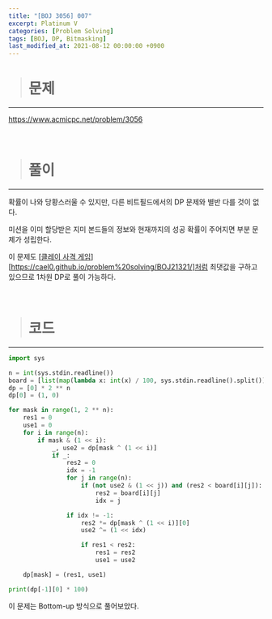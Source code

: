 ```yaml
---
title: "[BOJ 3056] 007"
excerpt: Platinum V
categories: [Problem Solving]
tags: [BOJ, DP, Bitmasking]
last_modified_at: 2021-08-12 00:00:00 +0900
---
```


> # 문제
---

[<u>https://www.acmicpc.net/problem/3056</u>](https://www.acmicpc.net/problem/3056)

<br>

> # 풀이
---

확률이 나와 당황스러울 수 있지만, 다른 비트필드에서의 DP 문제와 별반 다를 것이 없다.

미션을 이미 할당받은 지미 본드들의 정보와 현재까지의 성공 확률이 주어지면 부분 문제가 성립한다.

이 문제도 [<u>클레이 사격 게임</u>][https://cael0.github.io/problem%20solving/BOJ21321/]처럼 최댓값을 구하고 있으므로 1차원 DP로 풀이 가능하다.

<br>

> # 코드
---

```python
import sys

n = int(sys.stdin.readline())
board = [list(map(lambda x: int(x) / 100, sys.stdin.readline().split())) for _ in range(n)]
dp = [0] * 2 ** n
dp[0] = (1, 0)

for mask in range(1, 2 ** n):
    res1 = 0
    use1 = 0
    for i in range(n):
        if mask & (1 << i):
            _, use2 = dp[mask ^ (1 << i)]
            if _:
                res2 = 0
                idx = -1
                for j in range(n):
                    if (not use2 & (1 << j)) and (res2 < board[i][j]):
                        res2 = board[i][j]
                        idx = j

                if idx != -1:
                    res2 *= dp[mask ^ (1 << i)][0]
                    use2 ^= (1 << idx)

                    if res1 < res2:
                        res1 = res2
                        use1 = use2

    dp[mask] = (res1, use1)

print(dp[-1][0] * 100)
```

이 문제는 Bottom-up 방식으로 풀어보았다.